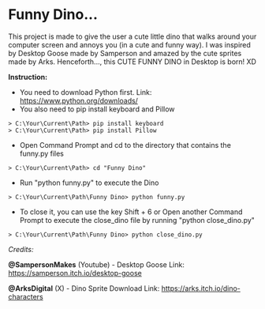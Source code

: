 # Funny Dino...

This project is made to give the user a cute little dino that walks around your computer screen and annoys you (in a cute and funny way). I was inspired by Desktop Goose made by Samperson and amazed by the cute sprites made by Arks. Henceforth..., this CUTE FUNNY DINO in Desktop is born! XD

**Instruction:**
- You need to download Python first. Link: https://www.python.org/downloads/
- You also need to pip install keyboard and Pillow
```dif
> C:\Your\Current\Path> pip install keyboard
> C:\Your\Current\Path> pip install Pillow
```
- Open Command Prompt and cd to the directory that contains the funny.py files
```dif
> C:\Your\Current\Path> cd "Funny Dino"
```
- Run "python funny.py" to execute the Dino
```dif
> C:\Your\Current\Path\Funny Dino> python funny.py
```
- To close it, you can use the key Shift + 6 or Open another Command Prompt to execute the close_dino file by running "python close_dino.py"
```dif
> C:\Your\Current\Path\Funny Dino> python close_dino.py
```

_Credits:_

**@SampersonMakes** (Youtube) - Desktop Goose Link: https://samperson.itch.io/desktop-goose

**@ArksDigital** (X) - Dino Sprite Download Link: https://arks.itch.io/dino-characters
